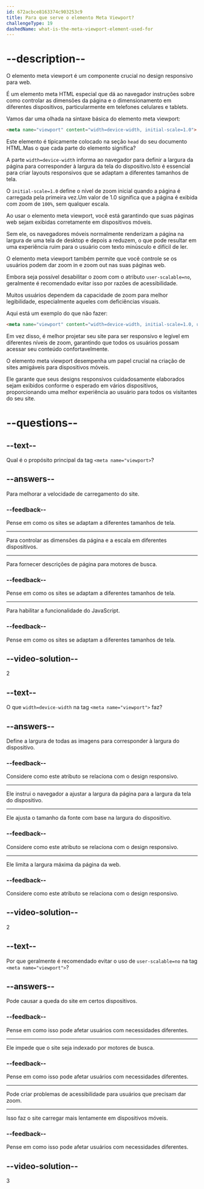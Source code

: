 ```yaml
---
id: 672acbce8163374c903253c9
title: Para que serve o elemento Meta Viewport?
challengeType: 19
dashedName: what-is-the-meta-viewport-element-used-for
---
```


# --description--

O elemento meta viewport é um componente crucial no design responsivo para web.

É um elemento meta HTML especial que dá ao navegador instruções sobre como controlar as dimensões da página e o dimensionamento em diferentes dispositivos, particularmente em telefones celulares e tablets.

Vamos dar uma olhada na sintaxe básica do elemento meta viewport:

```html
<meta name="viewport" content="width=device-width, initial-scale=1.0">
```

Este elemento é tipicamente colocado na seção `head` do seu documento HTML.Mas o que cada parte do elemento significa?

A parte `width=device-width` informa ao navegador para definir a largura da página para corresponder à largura da tela do dispositivo.Isto é essencial para criar layouts responsivos que se adaptam a diferentes tamanhos de tela.

O `initial-scale=1.0` define o nível de zoom inicial quando a página é carregada pela primeira vez.Um valor de 1.0 significa que a página é exibida com zoom de `100%`, sem qualquer escala.

Ao usar o elemento meta viewport, você está garantindo que suas páginas web sejam exibidas corretamente em dispositivos móveis.

Sem ele, os navegadores móveis normalmente renderizam a página na largura de uma tela de desktop e depois a reduzem, o que pode resultar em uma experiência ruim para o usuário com texto minúsculo e difícil de ler.

O elemento meta viewport também permite que você controle se os usuários podem dar zoom in e zoom out nas suas páginas web.

Embora seja possível desabilitar o zoom com o atributo `user-scalable=no`, geralmente é recomendado evitar isso por razões de acessibilidade.

Muitos usuários dependem da capacidade de zoom para melhor legibilidade, especialmente aqueles com deficiências visuais.

Aqui está um exemplo do que não fazer:

```html
<meta name="viewport" content="width=device-width, initial-scale=1.0, user-scalable=no">
```

Em vez disso, é melhor projetar seu site para ser responsivo e legível em diferentes níveis de zoom, garantindo que todos os usuários possam acessar seu conteúdo confortavelmente.

O elemento meta viewport desempenha um papel crucial na criação de sites amigáveis para dispositivos móveis.

Ele garante que seus designs responsivos cuidadosamente elaborados sejam exibidos conforme o esperado em vários dispositivos, proporcionando uma melhor experiência ao usuário para todos os visitantes do seu site.

# --questions--

## --text--

Qual é o propósito principal da tag `<meta name="viewport>`?

## --answers--

Para melhorar a velocidade de carregamento do site.

### --feedback--

Pense em como os sites se adaptam a diferentes tamanhos de tela.

---

Para controlar as dimensões da página e a escala em diferentes dispositivos.

---

Para fornecer descrições de página para motores de busca.

### --feedback--

Pense em como os sites se adaptam a diferentes tamanhos de tela.

---

Para habilitar a funcionalidade do JavaScript.

### --feedback--

Pense em como os sites se adaptam a diferentes tamanhos de tela.

## --video-solution--

2

## --text--

O que `width=device-width` na tag `<meta name="viewport">` faz?

## --answers--

Define a largura de todas as imagens para corresponder à largura do dispositivo.

### --feedback--

Considere como este atributo se relaciona com o design responsivo.

---

Ele instrui o navegador a ajustar a largura da página para a largura da tela do dispositivo.

---

Ele ajusta o tamanho da fonte com base na largura do dispositivo.

### --feedback--

Considere como este atributo se relaciona com o design responsivo.

---

Ele limita a largura máxima da página da web.

### --feedback--

Considere como este atributo se relaciona com o design responsivo.

## --video-solution--

2

## --text--

Por que geralmente é recomendado evitar o uso de `user-scalable=no` na tag `<meta name="viewport">`?

## --answers--

Pode causar a queda do site em certos dispositivos.

### --feedback--

Pense em como isso pode afetar usuários com necessidades diferentes.

---

Ele impede que o site seja indexado por motores de busca.

### --feedback--

Pense em como isso pode afetar usuários com necessidades diferentes.

---

Pode criar problemas de acessibilidade para usuários que precisam dar zoom.

---

Isso faz o site carregar mais lentamente em dispositivos móveis.

### --feedback--

Pense em como isso pode afetar usuários com necessidades diferentes.

## --video-solution--

3
